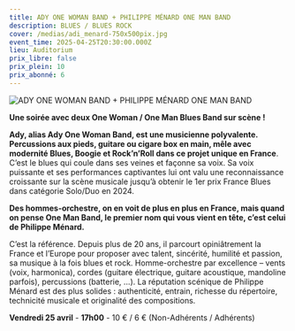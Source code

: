 ```yaml
---
title: ADY ONE WOMAN BAND + PHILIPPE MÉNARD ONE MAN BAND
description: BLUES / BLUES ROCK
cover: /medias/adi_menard-750x500pix.jpg
event_time: 2025-04-25T20:30:00.000Z
lieu: Auditorium
prix_libre: false
prix_plein: 10
prix_abonné: 6
---
```

![ADY ONE WOMAN BAND + PHILIPPE MÉNARD ONE MAN BAND](/medias/adi_menard-750x500pix.jpg "ADY ONE WOMAN BAND + PHILIPPE MÉNARD ONE MAN BAND")

**Une soirée avec deux One Woman / One Man Blues Band sur scène !**

**Ady, alias Ady One Woman Band, est une musicienne polyvalente. Percussions aux pieds, guitare ou cigare box en main, mêle avec modernité Blues, Boogie et Rock’n’Roll dans ce projet unique en France**. C’est le blues qui coule dans ses veines et façonne sa voix. Sa voix puissante et ses performances captivantes lui ont valu une reconnaissance croissante sur la scène musicale jusqu’à obtenir le 1er prix France Blues dans catégorie Solo/Duo en 2024.

**Des hommes-orchestre, on en voit de plus en plus en France, mais quand on pense One Man Band, le premier nom qui vous vient en tête, c’est celui de Philippe Ménard.**

C’est la référence. Depuis plus de 20 ans, il parcourt opiniâtrement la France et l’Europe pour proposer avec talent, sincérité, humilité et passion, sa musique à la fois blues et rock. Homme-orchestre par excellence – vents (voix, harmonica), cordes (guitare électrique, guitare acoustique, mandoline parfois), percussions (batterie, …). La réputation scénique de Philippe Ménard est des plus solides : authenticité, entrain, richesse du répertoire, technicité musicale et originalité des compositions.

**Vendredi 25 avril** - **17h00** - 10 € / 6 € (Non-Adhérents / Adhérents)

[](https://www.mjcmorlaix.com/documents)